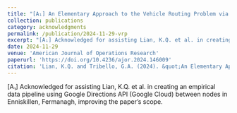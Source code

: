 ```yaml
---
title: "[A₁] An Elementary Approach to the Vehicle Routing Problem via Python and Google API"
collection: publications
category: acknowledgments
permalink: /publication/2024-11-29-vrp
excerpt: "[A₁] Acknowledged for assisting Lian, K.Q. et al. in creating an empirical data pipeline using Google Directions API (Google Cloud) between nodes in Enniskillen, Fermanagh, improving the paper’s scope."
date: 2024-11-29
venue: 'American Journal of Operations Research'
paperurl: 'https://doi.org/10.4236/ajor.2024.146009'
citation: 'Lian, K.Q. and Tribello, G.A. (2024). &quot;An Elementary Approach to the Vehicle Routing Problem via Python and Google API.&quot; <i>American Journal of Operations Research</i>. 14(169-190).'
---
```


[A₁] Acknowledged for assisting Lian, K.Q. et al. in creating an empirical data pipeline using Google Directions API (Google Cloud) between nodes in Enniskillen, Fermanagh, improving the paper’s scope.